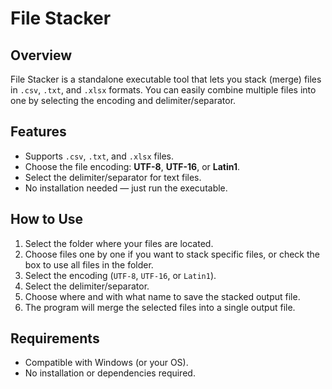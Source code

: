 # File Stacker

## Overview

File Stacker is a standalone executable tool that lets you stack (merge) files in `.csv`, `.txt`, and `.xlsx` formats. You can easily combine multiple files into one by selecting the encoding and delimiter/separator.

## Features

- Supports `.csv`, `.txt`, and `.xlsx` files.
- Choose the file encoding: **UTF-8**, **UTF-16**, or **Latin1**.
- Select the delimiter/separator for text files.
- No installation needed — just run the executable.

## How to Use

1. Select the folder where your files are located.  
2. Choose files one by one if you want to stack specific files, or check the box to use all files in the folder.  
3. Select the encoding (`UTF-8`, `UTF-16`, or `Latin1`).  
4. Select the delimiter/separator.  
5. Choose where and with what name to save the stacked output file.  
6. The program will merge the selected files into a single output file.

## Requirements

- Compatible with Windows (or your OS).  
- No installation or dependencies required.
